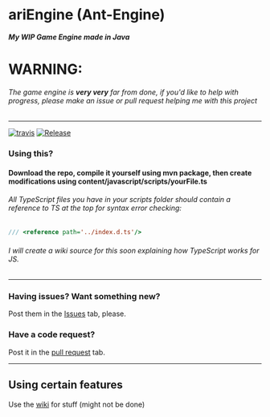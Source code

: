 # ariEngine (Ant-Engine)
___My WIP Game Engine made in Java___


# WARNING:
###### The game engine is ***very very*** far from done, if you'd like to help with progress, please make an issue or pull request helping me with this project


___

[![travis](https://travis-ci.org/Ashleyz4/ariEngine.svg?branch=master)]()
[![Release](https://img.shields.io/github/release/Ashleyz4/ariEngine.svg?label=Release&maxAge=60)](https://github.com/Ashleyz4/ariEngine/releases/latest)
<br/>

### Using this?
#### Download the repo, compile it yourself using mvn package, then create modifications using content/javascript/scripts/yourFile.ts

###### All TypeScript files you have in your scripts folder should contain a reference to TS at the top for syntax error checking:
```javascript
/// <reference path='../index.d.ts'/>
```
###### I will create a wiki source for this soon explaining how TypeScript works for JS.




___

### Having issues? Want something new?
Post them in the [Issues](https://github.com/Ashleyz4/ariEngine/issues) tab, please.<br/>
### Have a code request?
Post it in the [pull request](https://github.com/Ashleyz4/ariEngine/pulls) tab.<br/>


___

## Using certain features
Use the [wiki](https://github.com/Ashleyz4/ariEngine/wiki) for stuff (might not be done)




